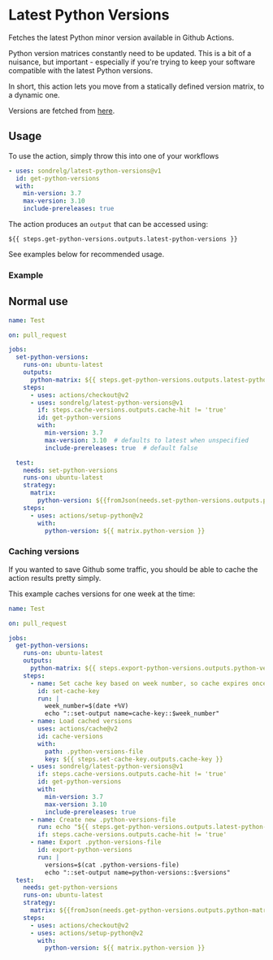 # Latest Python Versions

Fetches the latest Python minor version available in Github Actions.

Python version matrices constantly need to be updated.
This is a bit of a nuisance, but important - especially if you're trying to keep
your software compatible with the latest Python versions.

In short, this action lets you move from a statically defined version matrix,
to a dynamic one.

Versions are fetched from [here](https://raw.githubusercontent.com/actions/python-versions/main/versions-manifest.json).

## Usage

To use the action, simply throw this into one of your workflows

```yaml
- uses: sondrelg/latest-python-versions@v1
  id: get-python-versions
  with:
    min-version: 3.7
    max-version: 3.10
    include-prereleases: true
```

The action produces an `output` that can be accessed using:

```
${{ steps.get-python-versions.outputs.latest-python-versions }}
```

See examples below for recommended usage.

### Example

## Normal use

```yaml
name: Test

on: pull_request

jobs:
  set-python-versions:
    runs-on: ubuntu-latest
    outputs:
      python-matrix: ${{ steps.get-python-versions.outputs.latest-python-versions }}
    steps:
      - uses: actions/checkout@v2
      - uses: sondrelg/latest-python-versions@v1
        if: steps.cache-versions.outputs.cache-hit != 'true'
        id: get-python-versions
        with:
          min-version: 3.7
          max-version: 3.10  # defaults to latest when unspecified
          include-prereleases: true  # default false

  test:
    needs: set-python-versions
    runs-on: ubuntu-latest
    strategy:
      matrix:
        python-version: ${{fromJson(needs.set-python-versions.outputs.python-matrix)}}
    steps:
      - uses: actions/setup-python@v2
        with:
          python-version: ${{ matrix.python-version }}

```

### Caching versions

If you wanted to save Github some traffic, you
should be able to cache the action results pretty simply.

This example caches versions for one week at the time:

```yaml
name: Test

on: pull_request

jobs:
  get-python-versions:
    runs-on: ubuntu-latest
    outputs:
      python-matrix: ${{ steps.export-python-versions.outputs.python-versions }}
    steps:
      - name: Set cache key based on week number, so cache expires once a week
        id: set-cache-key
        run: |
          week_number=$(date +%V)
          echo "::set-output name=cache-key::$week_number"
      - name: Load cached versions
        uses: actions/cache@v2
        id: cache-versions
        with:
          path: .python-versions-file
          key: ${{ steps.set-cache-key.outputs.cache-key }}
      - uses: sondrelg/latest-python-versions@v1
        if: steps.cache-versions.outputs.cache-hit != 'true'
        id: get-python-versions
        with:
          min-version: 3.7
          max-version: 3.10
          include-prereleases: true
      - name: Create new .python-versions-file
        run: echo "${{ steps.get-python-versions.outputs.latest-python-versions }}" > .python-versions-file
        if: steps.cache-versions.outputs.cache-hit != 'true'
      - name: Export .python-versions-file
        id: export-python-versions
        run: |
          versions=$(cat .python-versions-file)
          echo "::set-output name=python-versions::$versions"
  test:
    needs: get-python-versions
    runs-on: ubuntu-latest
    strategy:
      matrix: ${{fromJson(needs.get-python-versions.outputs.python-matrix)}}
    steps:
      - uses: actions/checkout@v2
      - uses: actions/setup-python@v2
        with:
          python-version: ${{ matrix.python-version }}
```
